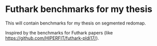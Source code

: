 # Futhark benchmarks for my thesis

This will contain benchmarks for my thesis on segmented redomap.

Inspired by the benchmarks for Futhark papers (like https://github.com/HIPERFIT/futhark-pldi17/).
